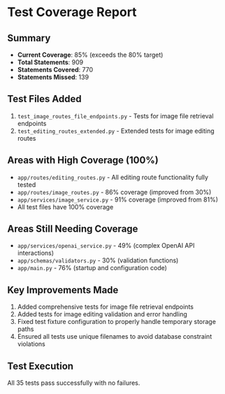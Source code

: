 # Test Coverage Report

## Summary
- **Current Coverage**: 85% (exceeds the 80% target)
- **Total Statements**: 909
- **Statements Covered**: 770
- **Statements Missed**: 139

## Test Files Added
1. `test_image_routes_file_endpoints.py` - Tests for image file retrieval endpoints
2. `test_editing_routes_extended.py` - Extended tests for image editing routes

## Areas with High Coverage (100%)
- `app/routes/editing_routes.py` - All editing route functionality fully tested
- `app/routes/image_routes.py` - 86% coverage (improved from 30%)
- `app/services/image_service.py` - 91% coverage (improved from 81%)
- All test files have 100% coverage

## Areas Still Needing Coverage
- `app/services/openai_service.py` - 49% (complex OpenAI API interactions)
- `app/schemas/validators.py` - 30% (validation functions)
- `app/main.py` - 76% (startup and configuration code)

## Key Improvements Made
1. Added comprehensive tests for image file retrieval endpoints
2. Added tests for image editing validation and error handling
3. Fixed test fixture configuration to properly handle temporary storage paths
4. Ensured all tests use unique filenames to avoid database constraint violations

## Test Execution
All 35 tests pass successfully with no failures.